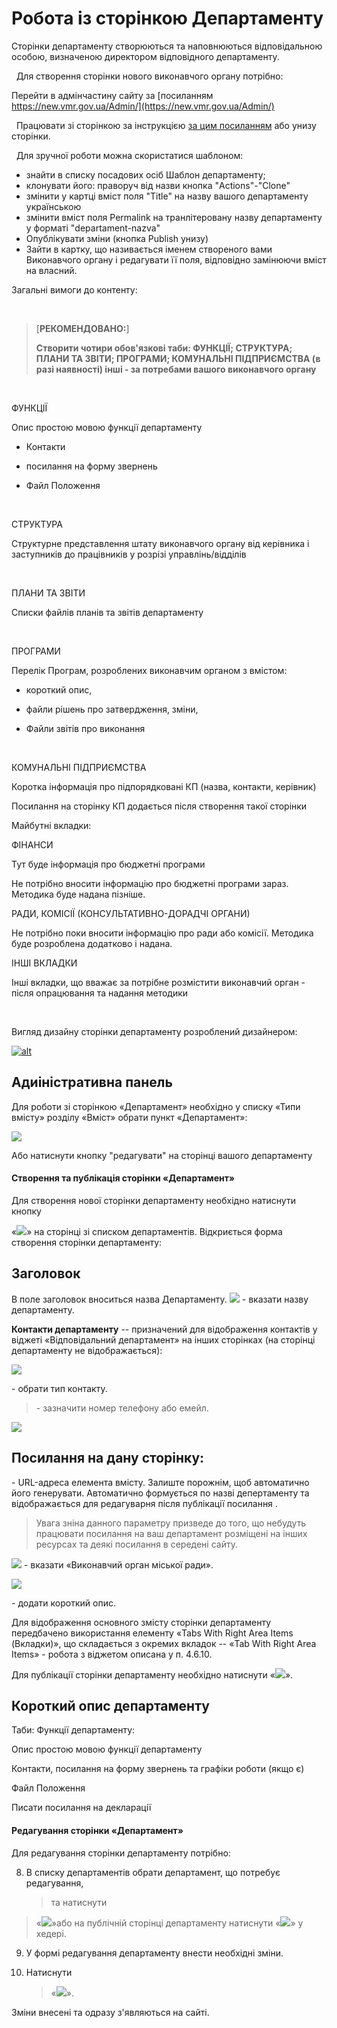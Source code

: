 # Робота із сторінкою Департаменту

Сторінки департаменту створюються та наповнюються відповідальною особою, визначеною директором відповідного департаменту.

&nbsp;
Для створення сторінки нового виконавчого органу потрібно:

Перейти в адмінчастину сайту за [посиланням https://new.vmr.gov.ua/Admin/](https://new.vmr.gov.ua/Admin/)

&nbsp;
Працювати зі сторінкою за інструкцією [за цим посиланням](https://docs.vmr.gov.ua/ContentEditors/ContentEditor_Manual/#_31) або унизу сторінки.

&nbsp;
Для зручної роботи можна скористатися шаблоном:

- знайти в списку посадових осіб Шаблон департаменту;
- клонувати його: праворуч від назви кнопка "Actions"-"Clone"
- змінити у картці вміст поля "Title" на назву вашого департаменту українською 
- змінити вміст поля Permalink на транлітеровану назву департаменту у форматі "departament-nazva"
- Опублікувати зміни (кнопка Publish унизу)
- Зайти в картку, що називається іменем створеного вами Виконавчого органу і редагувати її поля, відповідно замінюючи вміст на власний. 

Загальні вимоги до контенту:

&nbsp;
> [**РЕКОМЕНДОВАНО:**]
> 
> **Створити чотири обов'язкові таби: ФУНКЦІЇ; СТРУКТУРА; ПЛАНИ ТА ЗВІТИ; ПРОГРАМИ; КОМУНАЛЬНІ ПІДПРИЄМСТВА (в разі наявності) 
> інші - за потребами вашого виконавчого органу**

&nbsp;

ФУНКЦІЇ

Опис простою мовою функції департаменту  

- Контакти  

- посилання на форму звернень

- Файл Положення 

&nbsp;

СТРУКТУРА 

Структурне представлення штату виконавчого органу від керівника і заступників до працівників у розрізі управлінь/відділів 

&nbsp;
 
ПЛАНИ ТА ЗВІТИ  

Списки файлів планів та звітів департаменту 

&nbsp;
 
ПРОГРАМИ 

Перелік Програм, розроблених виконавчим органом з вмістом: 

- короткий опис,  

- файли рішень про затвердження, зміни,  

- Файли звітів про виконання 

&nbsp;

КОМУНАЛЬНІ ПІДПРИЄМСТВА 

Коротка інформація про підпорядковані КП (назва, контакти, керівник) 

Посилання на сторінку КП додається після створення такої сторінки  


Майбутні вкладки:

ФІНАНСИ

Тут буде інформація про бюджетні програми 

Не потрібно вносити інформацію про бюджетні програми зараз. Методика буде надана пізніше. 

РАДИ, КОМІСІЇ (КОНСУЛЬТАТИВНО-ДОРАДЧІ ОРГАНИ) 

Не потрібно поки вносити інформацію про ради або комісії. Методика буде розроблена додатково і надана. 

ІНШІ ВКЛАДКИ 

Інші вкладки, що вважає за потрібне розмістити виконавчий орган - після опрацювання та надання методики 


&nbsp;

Вигляд дизайну сторінки департаменту розроблений дизайнером:

[![alt](https://s3.invisionapp-cdn.com/storage.invisionapp.com/screens/thumbnails/433496779.png?x-amz-meta-iv=3&amp;response-cache-control=max-age%3D2419200&amp;x-amz-meta-mdi=0&amp;x-amz-meta-ck=34086e81eaff231f9773c902d011effa&amp;AWSAccessKeyId=AKIAWCDCF6QSLTS7LRWT&amp;Expires=1630454400&amp;Signature=dCQNfrLTZAJ7vtOYlRGPZfcG63A%3D "Департамент")](https://projects.invisionapp.com/share/WFY7D2TXER5#/screens/433496779)

## Адиіністративна панель

Для роботи зі сторінкою «Департамент» необхідно у списку «Типи вмісту»
розділу «Вміст» обрати пункт «Департамент»:

![](assets/media/image132.png)

Або натиснути кнопку "редагувати" на сторінці вашого департаменту


####  Створення та публікація сторінки «Департамент»

Для створення нової сторінки департаменту необхідно натиснути кнопку

«![](assets/media/image133.png)» на сторінці зі списком департаментів.
Відкриється форма створення сторінки департаменту:


## Заголовок

В поле заголовок вноситься назва Департаменту.
![](assets/media/image69.png) - вказати назву департаменту.

**Контакти департаменту** -- призначений для відображення контактів у
віджеті «Відповідальний департамент» на інших сторінках (на сторінці
департаменту не відображається):

![](assets/media/image134.png)

\- обрати тип контакту.

> \- зазначити номер телефону або емейл.

![](assets/media/image76.png)

## Посилання на дану сторінку:
\- URL-адреса елемента вмісту. Залиште порожнім, щоб автоматично його генерувати.
Автоматично формується по назві депертаменту та відображається для редагуварня після публікації посилання .
> Увага зніна данного параметру призведе до того, що небудуть працювати посилання на ваш департамент розміщені на інших ресурсах та деякі посилання в середені сайту.

![](assets/media/image135.png) - вказати «Виконавчий орган міської
ради».

![](assets/media/image136.png)

\- додати короткий опис.

Для відображення основного змісту сторінки департаменту передбачено
використання елементу «Tabs With Right Area Items (Вкладки)», що
складається з окремих вкладок -- «Tab With Right Area Items» - робота з
віджетом описана у п. 4.6.10.

Для публікації сторінки департаменту необхідно натиснути
«![](assets/media/image85.png)».



## Короткий опис департаменту


Таби:
Функції департаменту:


Опис простою мовою функції департаменту  

Контакти, посилання на форму звернень  та графіки роботи (якщо є) 

Файл Положення 


Писати посилання на декларації



#### Редагування сторінки «Департамент»

Для редагування сторінки департаменту потрібно:

8.  В списку департаментів обрати департамент, що потребує редагування,
    > та натиснути

> «![](assets/media/image86.png)»або на публічній сторінці департаменту
> натиснути «![](assets/media/image2.png)» у хедері.

9.  У формі редагування департаменту внести необхідні зміни.

10. Натиснути
    > «![](assets/media/image85.png)».

Зміни внесені та одразу з'являються на сайті.

<!--Start of Tawk.to Script-->
<script type="text/javascript">
var Tawk_API=Tawk_API||{}, Tawk_LoadStart=new Date();
(function(){
var s1=document.createElement("script"),s0=document.getElementsByTagName("script")[0];
s1.async=true;
s1.src='https://embed.tawk.to/610bb3f8649e0a0a5ccfa7d2/1fcare0md';
s1.charset='UTF-8';
s1.setAttribute('crossorigin','*');
s0.parentNode.insertBefore(s1,s0);
})();
</script>
<!--End of Tawk.to Script-->

